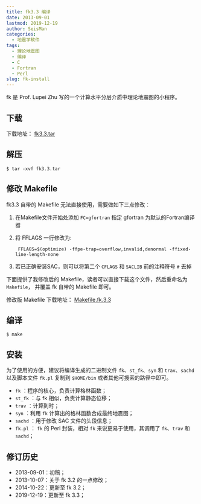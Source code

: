 ```yaml
---
title: fk3.3 编译
date: 2013-09-01
lastmod: 2019-12-19
author: SeisMan
categories:
  - 地震学软件
tags:
  - 理论地震图
  - 编译
  - C
  - Fortran
  - Perl
slug: fk-install
---
```


fk 是 Prof. Lupei Zhu 写的一个计算水平分层介质中理论地震图的小程序。

<!--more-->

## 下载

下载地址： [fk3.3.tar](http://www.eas.slu.edu/People/LZhu/downloads/fk3.3.tar)

## 解压

    $ tar -xvf fk3.3.tar

## 修改 Makefile

fk3.3 自带的 Makefile 无法直接使用，需要做如下三点修改：

1. 在Makefile文件开始处添加 `FC=gfortran` 指定 gfortran 为默认的Fortran编译器
2. 将 FFLAGS 一行修改为:

        FFLAGS=$(optimize) -ffpe-trap=overflow,invalid,denormal -ffixed-line-length-none

3. 若已正确安装SAC，则可以将第二个 `CFLAGS` 和 `SACLIB` 前的注释符号 `#` 去掉

下面提供了我修改后的 Makefile，读者可以直接下载这个文件，然后重命名为 `Makefile`，
并覆盖 fk 自带的 Makefile 即可。

修改版 Makefile 下载地址： [Makefile.fk.3.3](/downloads/Makefile.fk.3.3)

## 编译

    $ make

## 安装

为了使用的方便，建议将编译生成的二进制文件 `fk`、`st_fk`、`syn` 和 `trav`、`sachd`
以及脚本文件 `fk.pl` 复制到 `$HOME/bin` 或者其他可搜索的路径中即可。

-   `fk` ：程序的核心，负责计算格林函数；
-   `st_fk` ：与 fk 相似，负责计算静态位移；
-   `trav` ：计算到时；
-   `syn` ：利用 `fk` 计算出的格林函数合成最终地震图；
-   `sachd` ：用于修改 SAC 文件的头段信息；
-   `fk.pl` ： `fk` 的 Perl 封装，相对 `fk` 来说更易于使用，其调用了 `fk`、`trav` 和 `sachd`；

## 修订历史

-   2013-09-01：初稿；
-   2013-10-07：关于 fk 3.2 的一点修改；
-   2014-10-22：更新至 fk 3.2；
-   2019-12-19：更新至 fk 3.3；
